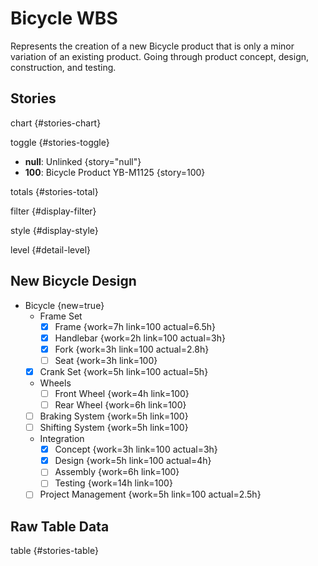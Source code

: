 # Bicycle WBS

Represents the creation of a new Bicycle product that is only a minor variation
of an existing product. Going through product concept, design, construction, and
testing.

## Stories

chart {#stories-chart}

toggle {#stories-toggle}

- **null**: Unlinked {story="null"}
- **100**: Bicycle Product YB-M1125 {story=100}

totals {#stories-total}

filter {#display-filter}

style {#display-style}

level {#detail-level}

## New Bicycle Design

- Bicycle {new=true}
  - Frame Set
    - [x] Frame {work=7h link=100 actual=6.5h}
    - [x] Handlebar {work=2h link=100 actual=3h}
    - [x] Fork {work=3h link=100 actual=2.8h}
    - [ ] Seat {work=3h link=100}
  - [x] Crank Set {work=5h link=100 actual=5h}
  - Wheels
    - [ ] Front Wheel {work=4h link=100}
    - [ ] Rear Wheel {work=6h link=100}
  - [ ] Braking System {work=5h link=100}
  - [ ] Shifting System {work=5h link=100}
  - Integration
    - [x] Concept {work=3h link=100 actual=3h}
    - [x] Design {work=5h link=100 actual=4h}
    - [ ] Assembly {work=6h link=100}
    - [ ] Testing {work=14h link=100}
  - [ ] Project Management {work=5h link=100 actual=2.5h}

## Raw Table Data

table {#stories-table}

